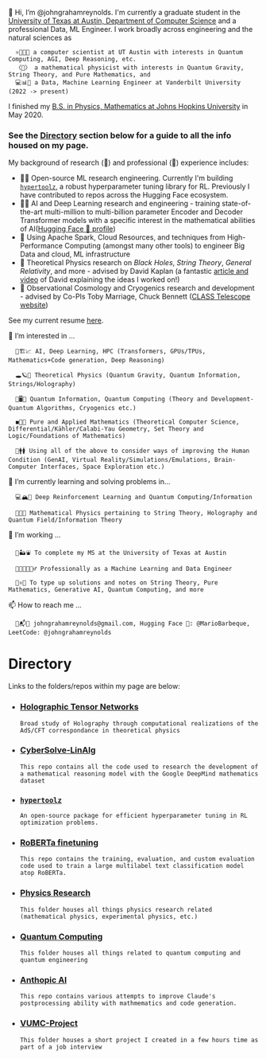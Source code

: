 👋 Hi, I’m @johngrahamreynolds. I'm currently a graduate student in the [University of Texas at Austin, Department of Computer Science](https://www.cs.utexas.edu/) and a professional Data, ML Engineer. I work broadly across engineering and the natural sciences as

      ⚛️👨‍💻🧠 a computer scientist at UT Austin with interests in Quantum Computing, AGI, Deep Reasoning, etc.
      〈🌌〉 a mathematical physicist with interests in Quantum Gravity, String Theory, and Pure Mathematics, and
      💻📊📐 a Data, Machine Learning Engineer at Vanderbilt University (2022 -> present)

I finished my <ins>B.S. in Physics, Mathematics at Johns Hopkins University</ins> in May 2020.

### See the <ins>Directory</ins> section below for a guide to all the info housed on my page.

My background of research (📖) and professional (🔩) experience includes:

- 🔩📖 Open-source ML research engineering. Currently I'm building [`hypertoolz`](https://github.com/johngrahamreynolds/hypertoolz), a robust hyperparameter tuning library for RL. Previously I have contributed to repos across the Hugging Face ecosystem.
- 🔩📖 AI and Deep Learning research and engineering - training state-of-the-art multi-million to multi-billion parameter Encoder and Decoder Transformer models with a specific interest in the mathematical abilities of AI([Hugging Face 🤗 profile](https://huggingface.co/MarioBarbeque))
- 🔩 Using Apache Spark, Cloud Resources, and techniques from High-Performance Computing (amongst many other tools) to engineer Big Data and cloud, ML infrastructure
- 📖 Theoretical Physics research on *Black Holes*, *String Theory*, *General Relativity*, and more - advised by David Kaplan (a fantastic [article and video](https://www.quantamagazine.org/wormhole-entanglement-and-the-firewall-paradox-20150424/) of David explaining the ideas I worked on!)
- 📖 Observational Cosmology and Cryogenics research and development - advised by Co-PIs Toby Marriage, Chuck Bennett ([CLASS Telescope website](https://sites.krieger.jhu.edu/class/))

See my current resume [here](https://github.com/johngrahamreynolds/Resume/blob/main/JohnGrahamReynoldsResume2025_07.pdf).
      
👀 I’m interested in ... 

      🤖🏗📈 AI, Deep Learning, HPC (Transformers, GPUs/TPUs, Mathematics+Code generation, Deep Reasoning)

      🕳🪐🔮 Theoretical Physics (Quantum Gravity, Quantum Information, Strings/Holography)
      
      🔬🖥🤏 Quantum Information, Quantum Computing (Theory and Development- Quantum Algorithms, Cryogenics etc.)

      ◼️🧮➗ Pure and Applied Mathematics (Theoretical Computer Science, Differential/Kähler/Calabi-Yau Geometry, Set Theory and Logic/Foundations of Mathematics)
      
      🧪🚹🚺 Using all of the above to consider ways of improving the Human Condition (GenAI, Virtual Reality/Simulations/Emulations, Brain-Computer Interfaces, Space Exploration etc.)
      
🌱 I’m currently learning and solving problems in...

      💻🏔🧠 Deep Reinforcement Learning and Quantum Computing/Information
     
      👾🚀🔀 Mathematical Physics pertaining to String Theory, Holography and Quantum Field/Information Theory
     
🏧 I’m working ...

      🐂🏜️⛲️ To complete my MS at the University of Texas at Austin

      👨‍💻👨‍🔬👷‍♂️ Professionally as a Machine Learning and Data Engineer
      
      🧵⚛️📓 To type up solutions and notes on String Theory, Pure Mathematics, Generative AI, Quantum Computing, and more

📫 How to reach me ...
      
      📩📬📧 johngrahamreynolds@gmail.com, Hugging Face 🤗: @MarioBarbeque, LeetCode: @johngrahamreynolds

# Directory

Links to the folders/repos within my page are below: 

- ### [Holographic Tensor Networks](https://github.com/johngrahamreynolds/holographic_tensor_networks)
      Broad study of Holography through computational realizations of the AdS/CFT correspondance in theoretical physics

- ### [CyberSolve-LinAlg](https://github.com/johngrahamreynolds/CyberSolve-LinAlg)
      This repo contains all the code used to research the development of a mathematical reasoning model with the Google DeepMind mathematics dataset

- ### [`hypertoolz`](https://github.com/johngrahamreynolds/hypertoolz)
      An open-source package for efficient hyperparameter tuning in RL optimization problems.

- ### [RoBERTa finetuning](https://github.com/johngrahamreynolds/RoBERTa-base-DReiFT)
      This repo contains the training, evaluation, and custom evaluation code used to train a large multilabel text classification model atop RoBERTa.

- ### [Physics Research](https://github.com/johngrahamreynolds/Physics)
      This folder houses all things physics research related (mathematical physics, experimental physics, etc.)

- ### [Quantum Computing](https://github.com/johngrahamreynolds/QuantumComputing)
      This folder houses all things related to quantum computing and quantum engineering

- ### [Anthopic AI](https://github.com/johngrahamreynolds/Anthropic)
      This repo contains various attempts to improve Claude's postprocessing ability with mathmematics and code generation.

- ### [VUMC-Project](https://github.com/johngrahamreynolds/VUMC-Project)
      This folder houses a short project I created in a few hours time as part of a job interview

